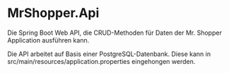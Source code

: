 # MrShopper.Api
 
Die Spring Boot Web API, die CRUD-Methoden für Daten der Mr. Shopper Application ausführen kann. 

Die API arbeitet auf Basis einer PostgreSQL-Datenbank. Diese kann in src/main/resources/application.properties eingehongen werden.